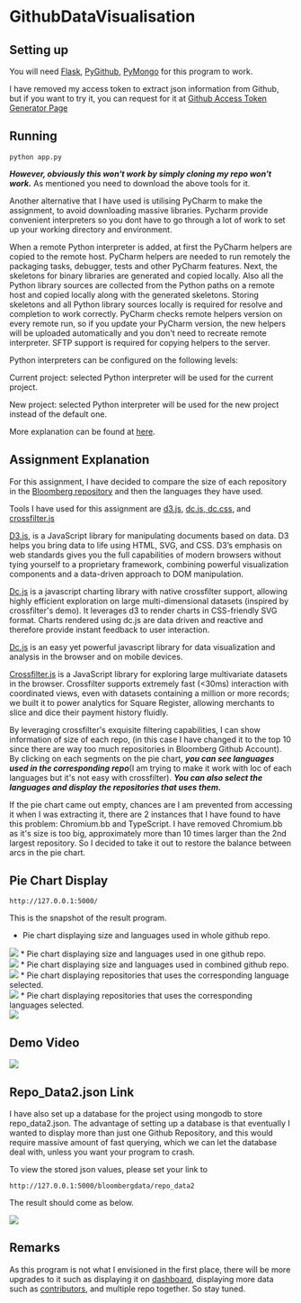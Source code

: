 # GithubDataVisualisation

## Setting up ##
You will need <a href="http://flask.pocoo.org/">Flask</a>, 
<a href="https://pygithub.readthedocs.io/en/latest/introduction.html">PyGithub</a>, 
<a href = "https://api.mongodb.com/python/current/">PyMongo</a> for this program to work.

I have removed my access token to extract json information from Github, but if you want to try it,
you can request for it at <a href="https://github.com/settings/tokens">Github Access Token Generator Page</a>

## Running ##
`python app.py`

**_However, obviously this won't work by simply cloning my repo won't work._** As mentioned you need to download the above 
tools for it.

Another alternative that I have used is utilising PyCharm to make the assignment, to avoid downloading massive libraries.
Pycharm provide convenient interpreters so you dont have to go through a lot of work to set up your working directory and 
environment.

When a remote Python interpreter is added, at first the PyCharm helpers are copied to the remote host. PyCharm helpers are 
needed to run remotely the packaging tasks, debugger, tests and other PyCharm features. Next, the skeletons for binary 
libraries are generated and copied locally. Also all the Python library sources are collected from the Python paths on a 
remote host and copied locally along with the generated skeletons. Storing skeletons and all Python library sources locally
is required for resolve and completion to work correctly. PyCharm checks remote helpers version on every remote run, so if 
you update your PyCharm version, the new helpers will be uploaded automatically and you don't need to recreate remote interpreter. 
SFTP support is required for copying helpers to the server.

Python interpreters can be configured on the following levels:

Current project: selected Python interpreter will be used for the current project.

New project: selected Python interpreter will be used for the new project instead of the default one.

More explanation can be found at <a href="https://www.jetbrains.com/help/pycharm/configuring-python-interpreter.html">here</a>.

## Assignment Explanation ##
For this assignment, I have decided to compare the size of each repository in the <a href="https://www.google.ie/search?q=loomberg+github&oq=loomberg+github&aqs=chrome..69i57j0l5.4607j0j4&sourceid=chrome&ie=UTF-8">
Bloomberg repository</a> and then the languages they have used. <br />

Tools I have used for this assignment are <a href="https://d3js.org/">d3.js</a>, 
<a href="https://dc-js.github.io/dc.js/">dc.js, dc.css</a>, and 
<a href="http://square.github.io/crossfilter/">crossfilter.js</a>

<a href="https://d3js.org/">D3.js</a>, is a JavaScript library for manipulating documents based on data. D3 helps you bring data to life using HTML, SVG, and CSS. D3’s emphasis on web standards gives you the full capabilities of modern browsers without tying yourself to a proprietary framework, combining powerful visualization components and a data-driven approach to DOM manipulation.

<a href="https://dc-js.github.io/dc.js/">Dc.js</a> is a javascript charting library with native crossfilter support, allowing highly efficient exploration on large multi-dimensional datasets (inspired by crossfilter's demo). It leverages d3 to render charts in CSS-friendly SVG format. Charts rendered using dc.js are data driven and reactive and therefore provide instant feedback to user interaction.

<a href="https://dc-js.github.io/dc.js/">Dc.js</a> is an easy yet powerful javascript library for data visualization and analysis in the browser and on mobile devices.

<a href="http://square.github.io/crossfilter/">Crossfilter.js</a> is a JavaScript library for exploring large multivariate datasets in the browser. Crossfilter supports extremely fast (<30ms) interaction with coordinated views, even with datasets containing a million or more records; we built it to power analytics for Square Register, allowing merchants to slice and dice their payment history fluidly.

By leveraging crossfilter's exquisite filtering capabilities, I can show information of size of each repo, (in this case 
I have changed it to the top 10 since there are way too much repositories in Bloomberg Github Account). By clicking on each 
segments on the pie chart, **_you can see languages used in the corresponding repo_**(I am trying to make it work with loc of each languages
but it's not easy with crossfilter). **_You can also select the languages and display the repositories that uses them._**

If the pie chart came out empty, chances are I am prevented from accessing it when I
was extracting it, there are 2 instances that I have found to have this problem: Chromium.bb and TypeScript. I have removed
Chromium.bb as it's size is too big, approximately more than 10 times larger than the 2nd largest repository. So I decided 
to take it out to restore the balance between arcs in the pie chart.

## Pie Chart Display ##

`http://127.0.0.1:5000/`

This is the snapshot of the result program. 

* Pie chart displaying size and languages used in whole github repo. <br />
<img src="https://github.com/adamlkl/GithubDataVisualisation/blob/master/Results/pie%20origin.PNG">
* Pie chart displaying size and languages used in one github repo. <br />
<img src="https://github.com/adamlkl/GithubDataVisualisation/blob/master/Results/pie%20res1.PNG">
* Pie chart displaying size and languages used in combined github repo. <br />
<img src="https://github.com/adamlkl/GithubDataVisualisation/blob/master/Results/pie%20res2.PNG">
* Pie chart displaying repositories that uses the corresponding language selected.<br />
<img src="https://github.com/adamlkl/GithubDataVisualisation/blob/master/Results/pie%20res3.PNG">
* Pie chart displaying repositories that uses the corresponding languages selected.<br />
<img src="https://github.com/adamlkl/GithubDataVisualisation/blob/master/Results/pie%20res4.PNG">

## Demo Video ##
<img src="https://github.com/adamlkl/GithubDataVisualisation/blob/master/Results/result%20display.gif" />


## Repo_Data2.json Link

I have also set up a database for the project using mongodb to store repo_data2.json. The advantage of setting up a database
is that eventually I wanted to display more than just one Github Repository, and this would require massive amount of fast 
querying, which we can let the database deal with, unless you want your program to crash. 

To view the stored json values, please set your link to 

`http://127.0.0.1:5000/bloombergdata/repo_data2`

The result should come as below. <br />

<img src="https://github.com/adamlkl/GithubDataVisualisation/blob/master/Results/repo_data2%20in%20json.PNG">

## Remarks ##
As this program is not what I envisioned in the first place, there will be more upgrades to it such as displaying it on 
<a href="https://keen.github.io/dashboards/">dashboard</a>, displaying more data such as 
<a href="https://github.com/adamlkl/GithubDataVisualisation/blob/master/Contributors_Data.json">contributors</a>,
and multiple repo together. So stay tuned. 
